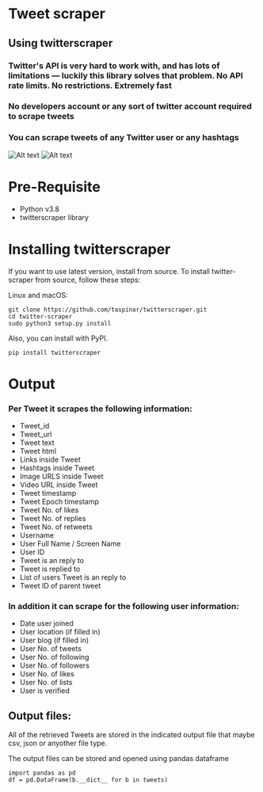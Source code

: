 # Tweet scraper

## Using twitterscraper

### Twitter's API is very hard to work with, and has lots of limitations — luckily this library solves that problem. No API rate limits. No restrictions. Extremely fast

### No developers account or any sort of twitter account required to scrape tweets

### You can scrape tweets of any Twitter user or any hashtags

![Alt text](https://img.shields.io/badge/python-v3.8-g)
![Alt text](https://img.shields.io/badge/twitterscraper-v1.4.0-yellow)

# Pre-Requisite

- Python v3.8
- twitterscraper library

# Installing twitterscraper

If you want to use latest version, install from source. To install twitter-scraper from source, follow these steps:

Linux and macOS:

    git clone https://github.com/taspinar/twitterscraper.git
    cd twitter-scraper
    sudo python3 setup.py install 
Also, you can install with PyPI.

    pip install twitterscraper

# Output

### Per Tweet it scrapes the following information:

- Tweet_id
- Tweet_url
- Tweet text
- Tweet html
- Links inside Tweet
- Hashtags inside Tweet
- Image URLS inside Tweet
- Video URL inside Tweet
- Tweet timestamp
- Tweet Epoch timestamp
- Tweet No. of likes
- Tweet No. of replies
- Tweet No. of retweets
- Username
- User Full Name / Screen Name
- User ID
- Tweet is an reply to
- Tweet is replied to
- List of users Tweet is an reply to
- Tweet ID of parent tweet

### In addition it can scrape for the following user information:

- Date user joined
- User location (if filled in)
- User blog (if filled in)
- User No. of tweets
- User No. of following
- User No. of followers
- User No. of likes
- User No. of lists
- User is verified

## Output files:

All of the retrieved Tweets are stored in the indicated output file that maybe csv, json or anyother file type.

The output files can be stored and opened using pandas dataframe

    import pandas as pd
    df = pd.DataFrame(b.__dict__ for b in tweets)


